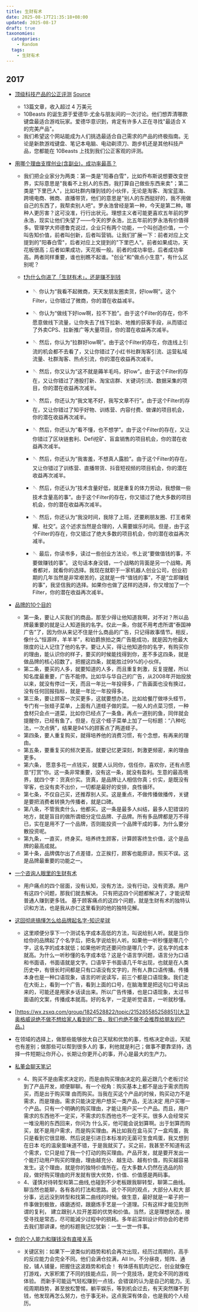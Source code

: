 ```yaml
---
title: 生财有术
date: 2025-08-17T21:35:18+08:00
updated: 2025-08-17
draft: true
taxonomies:
  categories:
    - Random
  tags:
    - 生财有术
---
```


## 2017

- [顶级科技产品的公正评测](https://10beasts.com/)
  [Source](https://wx.zsxq.com/group/1824528822/topic/551844585884)

  - 13篇文章，收入超过 4 万美元
  - 10Beasts
    的诞生源于爱德华·尤金与朋友间的一次讨论。他们想弄清哪款键盘最适合游戏玩家。爱德华意识到，肯定有许多人正在寻找"最适合
    X 的完美产品"。
  - 我们希望这个网站能成为人们挑选最适合自己需求的产品的终极指南。无论是新款游戏键盘、笔记本电脑、电动剃须刀、跑步机还是其他科技产品，您都能在
    10Beasts 上找到我们公正客观的评测。

- [用哪个理由支撑创业(含副业)，成功率最高？](https://articles.zsxq.com/id_59tz5lf5aadw.html)

  - 我们把企业家分为两类：第一类是"阳春白雪"，比如乔布斯说想要改变世界，实际意思是"我看不上别人的东西，我打算自己做些东西来卖"；第二类是"下里巴人"，比如社群内赚到钱的小伙伴，无论是淘客、淘宝蓝海、跨境电商、微商、直播带货，他们的意思是"别人的东西挺好的，我不用做自己的东西了，我帮卖别人吧"。罗永浩曾经是第一种，今天是第二种。哪种人更厉害？这可没准，行行出状元。理想主义者可能更喜欢五年前的罗永浩，现实让他们失望了——今天的罗永浩，比五年前的罗永浩有价值得多。管理学大师德鲁克说过，企业只有两个功能，一个叫创造价值，一个叫告知价值，前者叫创新，后者叫营销。让我们扩展一下：前者对应上文提到的"阳春白雪"，后者对应上文提到的"下里巴人"。前者如果成功，天花板很高；后者如果成功，天花板一般。前者的成功率低，后者成功率高。两者同样重要，谁也别瞧不起谁。"创业"和"做点小生意"，有什么区别呢？
  - [❗为什么你进了「生财有术」，还是赚不到钱](https://articles.zsxq.com/id_cgev45wgxm3n.html)

    - 🪡
      你认为“我看不起微商，天天发朋友圈卖货，好low啊”。这个Filter，让你错过了微商，你的潜在收益减半。
    - 🪡
      你认为“做线下好low啊，拉不下脸”。由于这个Filter的存在，你不愿意做线下流量，让你失去了线下拉新、地推的获客手段，从而错过了外卖CPS、拉新推广等大量项目，你的潜在收益再次减半。

    - 🪡
      然后，你认为“拉群好low啊”。由于这个Filter的存在，你连线上引流的机会都不去看了，又让你错过了小红书社群淘客引流、运营私域流量、社群淘客、热点引流，你的潜在收益再次减半。

    - 🪡
      然后，你又认为“这不就是薅羊毛吗，好low”。由于这个Filter的存在，又让你错过了港股打新、淘宝店群、关键词引流、数据采集的项目，你的潜在收益再次减半。

    - 🪡
      然后，你还认为“我文笔不好，我写文章不行”。由于这个Filter的存在，又让你错过了知乎好物、训练营、内容付费、做课的项目机会，你的潜在收益再次减半。

    - 🪡
      然后，你还认为“看不懂，也不想学”。由于这个Filter的存在，又让你错过了区块链套利、Defi挖矿、盲盒销售的项目机会，你的潜在收益再次减半。

    - 🪡
      然后，你还认为“我害羞，不想真人露脸”。由于这个Filter的存在，又让你错过了训练营、直播带货、抖音短视频的项目机会，你的潜在收益再次减半。

    - 🪡
      然后，你还认为“技术含量好低，就是重复的体力劳动，我想做一些技术含量高的事”。由于这个Filter的存在，你又错过了绝大多数的项目机会，你的潜在收益再次减半。

    - 🪡
      然后，你还认为“我没时间，我除了上班，还要刷朋友圈、打王者荣耀、社交”。这个述求当然是合理的，人需要娱乐时间。但是，由于这个Filter的存在，你又错过了绝大多数的项目机会，你的潜在收益再次减半。

    - 🪡
      最后，你读书多，读过一些创业方法论，书上说“要做值钱的事，不要做赚钱的事”。
      这句话本身没错，一个战略的背面是另一个战略，两者都对，就看你的选择。我现在就职于一家机器人创业公司，创业初期的几年当然是非常艰苦的，这就是一件“值钱的事”，不是“立即赚钱的事”，我坚信我的选择。如果你也做了这样的选择，你又增加了一个Filter，你的潜在收益再次减半。

- [品牌的10个目的](https://articles.zsxq.com/id_bt0u876cbtn3.html)

  - 第一条，要让人买我们的商品，那至少得让他知道我啊，对不对？所以品牌最重要的就是让人知道我的名字。仅此一条，你就不用考虑所谓“泰国神广告”了，因为你从来记不住是什么商品的广告，只记得故事情节。相反，像什么“恒源祥，羊羊羊”，和铂爵旅拍之类广告能成功，就是因为他最大限度的让人记住了他的名字。要让人买，得让他知道你的名字，有购买你的理由，能认识你的样子，要买的时候能找得到你，差不多这四条，就是做品牌的核心招数了。把握这四条，就能胜过99%的小伙伴。
  - 第二条，要买的人多，就要知道的人多，而且重复刺激，反复提醒，所以知名度最重要，广告不能停。比如华与华自己的广告，从2008年开始投放以来，就没有停过一天，而且一年比一年投得多，广告画面也没有换过，没有任何回报指标，就是一年比一年投得多。
  - 第三条，要让顾客一次买更多，这就要想办法，比如给餐厅做哆头蛏节，专门有一张蛏子菜单，上面有八道蛏子做的菜。一般人的点菜习惯，一种食材只会点一道菜，比如你已经点了一条鱼，再点一道别的鱼，同伴就会提醒你，已经有鱼了。但是，在这个蛏子菜单上加了一句标题：“八种吃法，一次点俩”，结果是94%的顾客点了两道蛏子。
  - 第四条，要人重复购买，就得培养他的消费习惯，有个念想，有再来的理由。
  - 第五条，要重复买的频次更高，就要记忆更深刻，刺激更频密，来的理由更多。
  - 第六条，
    愿意多花一点钱买，就要人认同你，信任你，喜欢你，还有点愿意“打赏”你。这一条非常重要，没有这一条，就没有盈利。生意的最高境界，就四个字：货真价实。货真，是品牌让人相信你真；价实，是既没有宰客，也没有卖不出价，一切都是最好的安排，良性循环。
  - 第七条，不仅自己买，还推荐别人买。这是重点，不做传播做播传，关键是要把消费者转换为传播者，就是口碑。
  - 第八条，不管我卖什么，他都买。这一条是最多人纠结，最多人犯错误的地方，就是盲目的做所谓细分定位品牌、子品牌。所有多品牌都是万不得已，实在是用不了一个品牌，否则能投资一个品牌干成的事，为什么要分散投资呢。
  - 第九条，一直买，终身买。培养终生顾客，计算顾客终生价值，这个是品牌的最高成就。
  - 第十条，品牌偶尔出了点差错，立正挨打，顾客也能原谅，照买不误。这是品牌最重要的功能之一。

- [⼀个咨询⼈眼⾥的⽣财有术](https://wx.zsxq.com/group/1824528822/topic/118842184184282)

  - ⽤户痛点的四个层⾯，没有认知，没有⽅法，没有⾏动，没有资源。⽤户有这四个问题，那我们就去解决。
    只有把这四个问题都解决了，才能说帮普通⼈赚到更多钱。
    基于顾客痛点的这四个问题，就是⽣财有术的独特认识和⽅法，也是我从亦仁这⾥看到的他的独特⻅解。

- [这回彻底搞懂怎么给品牌起名字-知识星球](https://wx.zsxq.com/group/1824528822/topic/118815282842212)

  - 这里顺便分享下一个测试名字成本高低的方法，叫说给别人听。就是当你给你的品牌起了个名字后，把名字说给别人听。如果他一听秒懂是哪几个字，这名字的成本就低；如果他听完还要问你是哪几个字，这名字的成本就高。为什么一听秒懂的名字成本低？这是个语言学问题，语言分为口语和书面语，书面语就是文字。口语早于书面语几千年出现，也就是在人类历史中，有很长时间都是只有口语没有文字的，所有人靠口语传播。传播本身也是一种口语现象，语言的听说读写，前三个都是口语现象。我们走在大街上，看到一个广告，看到上面的口号，在脑海里是把这句口号读出来的，可能还是用家乡话读出来。所以广告传播，也是口语现象，太过书面语的文案，传播成本就高。好的名字，一定是听觉语言，一听就秒懂。

- [https://wx.zsxq.com/group/1824528822/topic/215285585258851](大卫奥格威说绝不做不想给家人看到的广告，我们也绝不做不会推荐给朋友的产品。)

- 在领域的选择上，做那些能够放大自己天赋和优势的事，性格决定命运，天赋也有差别；做那些可以帮到很多人的
  事，利他就是利己；做事不要靠坚持，选择一件短期让你开心，长期让你更开心的事，开心是最大的生产力。

- [私董会聊天笔记](https://wx.zsxq.com/group/1824528822/topic/218282441451451)

  - 4、购买不是由需求决定的，而是由购买理由决定的,最近跟几个老板讨论到了产品开发，顺便聊聊。有一个视角：购买基本上都不是出于需求而购买，而是出于购买理
    由而购买。当我在买这个产品的时候，购买动力不是需求，而是理由。需求只能決定用户想买一类产品，无法决定
    用户买哪一个产品。只有一个明确的购买理由，才能让用户买一个产品。而且，用户需求的东西他不一定买，不需求的东西他也不一定不买。很多人会经常买一堆没用的东西回来，你问为
    什么买，他可能会说划算啊。出于划算而购买，就不是用户需求，而是购买理由。再比如我在盒马买了一盒鸡蛋，我只是看到它很显眼、然后说是引进日本标准的无菌可生食鸡蛋，我又想到在日本
    吃的温泉蛋味道不错，于是我就买了。买之前，我甚至不知道有这个需求，它只是给了我一个打动的购买理由。产品开发，就是要开发出一个能打动用户购买的理由，理由越充分、越生动、越有价值，购买越容易发生。这个理由，就是你的独特价值所在。在大多数人仍然在选品的阶段，做好购买理由的开发就有很大优势，价值、价值感是两码事。
  - 4、谨慎对待转型和第二曲线,也碰到不少老板跟我聊转型，聊第二曲线。聊当然也能聊，各有各的打法和思路。说个不同的观点，大部分人和大
    部分事，远远没到转型和找第二曲线的时候。做生意，最好就是一辈子把一件事做到极致，琢磨透彻，跟磨炼手艺是一个道理。只有这样才能见到所谓的复利，
    建立跟别人拉开差距的优势和价值。当然，这是理想状态，接受寻找是常态，尽可能減少过程中的损耗。多年前深圳设计师协会的老师去我们那讲课，他的标题我记忆犹新：一生一世一件事。

- [你的个人能力和赚钱没有直接关系](https://wx.zsxq.com/group/1824528822/topic/5125854251818824)
  - 关键区别：如果下一波类似的趋势和机会再次出现，经历过周期的，高手的反应能力会完全不同。他们会满仓拉满，All
    In，不分昼夜，矩阵、通投，铺人铺量，把握住这波趋势和机会！
    有体感有肌肉记忆，创业就像在打游戏，大家积累了不同的技能点后，同一个竞技场，是完全不同的游戏体验。
    而新手可能运气轻松赚到一点钱，会错误的认为是自己的能力。无视周期趋势，甚至放松警惕，躺平娱乐，等到机会过去，有天突然赚不到钱，他发现再怎么努力，也于事无补。这点我深有体会，也是我的个人经历。
